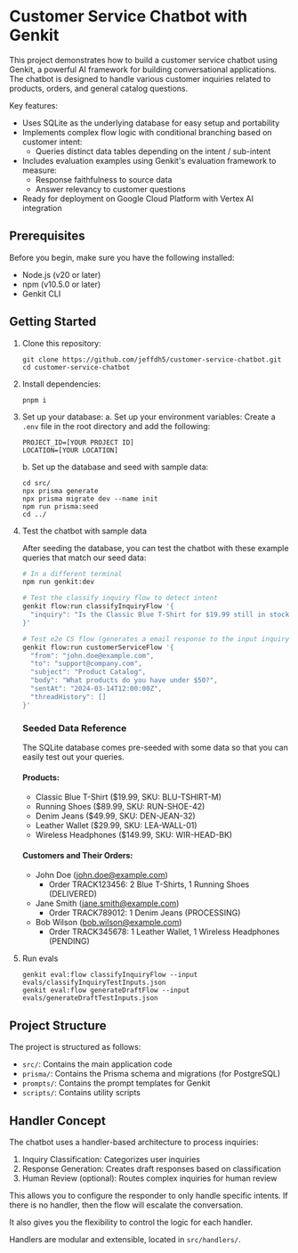 # Customer Service Chatbot with Genkit

This project demonstrates how to build a customer service chatbot using Genkit, a powerful AI framework for building conversational applications. The chatbot is designed to handle various customer inquiries related to products, orders, and general catalog questions.

Key features:

- Uses SQLite as the underlying database for easy setup and portability
- Implements complex flow logic with conditional branching based on customer intent:
  - Queries distinct data tables depending on the intent / sub-intent
- Includes evaluation examples using Genkit's evaluation framework to measure:
  - Response faithfulness to source data
  - Answer relevancy to customer questions
- Ready for deployment on Google Cloud Platform with Vertex AI integration

## Prerequisites

Before you begin, make sure you have the following installed:

- Node.js (v20 or later)
- npm (v10.5.0 or later)
- Genkit CLI

## Getting Started

1. Clone this repository:

   ```
   git clone https://github.com/jeffdh5/customer-service-chatbot.git
   cd customer-service-chatbot
   ```

2. Install dependencies:

   ```
   pnpm i
   ```

3. Set up your database:
   a. Set up your environment variables:
   Create a `.env` file in the root directory and add the following:

   ```
   PROJECT_ID=[YOUR PROJECT ID]
   LOCATION=[YOUR LOCATION]
   ```

   b. Set up the database and seed with sample data:

   ```
   cd src/
   npx prisma generate
   npx prisma migrate dev --name init
   npm run prisma:seed
   cd ../
   ```

4. Test the chatbot with sample data

   After seeding the database, you can test the chatbot with these example queries that match our seed data:

   ```bash
   # In a different terminal
   npm run genkit:dev

   # Test the classify inquiry flow to detect intent
   genkit flow:run classifyInquiryFlow '{
     "inquiry": "Is the Classic Blue T-Shirt for $19.99 still in stock?"
   }'

   # Test e2e CS flow (generates a email response to the input inquiry)
   genkit flow:run customerServiceFlow '{
     "from": "john.doe@example.com",
     "to": "support@company.com",
     "subject": "Product Catalog",
     "body": "What products do you have under $50?",
     "sentAt": "2024-03-14T12:00:00Z",
     "threadHistory": []
   }'
   ```

   ### Seeded Data Reference

   The SQLite database comes pre-seeded with some data so that you can
   easily test out your queries.

   #### Products:

   - Classic Blue T-Shirt ($19.99, SKU: BLU-TSHIRT-M)
   - Running Shoes ($89.99, SKU: RUN-SHOE-42)
   - Denim Jeans ($49.99, SKU: DEN-JEAN-32)
   - Leather Wallet ($29.99, SKU: LEA-WALL-01)
   - Wireless Headphones ($149.99, SKU: WIR-HEAD-BK)

   #### Customers and Their Orders:

   - John Doe (john.doe@example.com)
     - Order TRACK123456: 2 Blue T-Shirts, 1 Running Shoes (DELIVERED)
   - Jane Smith (jane.smith@example.com)
     - Order TRACK789012: 1 Denim Jeans (PROCESSING)
   - Bob Wilson (bob.wilson@example.com)
     - Order TRACK345678: 1 Leather Wallet, 1 Wireless Headphones (PENDING)

5. Run evals
   ```
   genkit eval:flow classifyInquiryFlow --input evals/classifyInquiryTestInputs.json
   genkit eval:flow generateDraftFlow --input evals/generateDraftTestInputs.json
   ```

## Project Structure

The project is structured as follows:

- `src/`: Contains the main application code
- `prisma/`: Contains the Prisma schema and migrations (for PostgreSQL)
- `prompts/`: Contains the prompt templates for Genkit
- `scripts/`: Contains utility scripts

## Handler Concept

The chatbot uses a handler-based architecture to process inquiries:

1. Inquiry Classification: Categorizes user inquiries
2. Response Generation: Creates draft responses based on classification
3. Human Review (optional): Routes complex inquiries for human review

This allows you to configure the responder to only handle specific intents.
If there is no handler, then the flow will escalate the conversation.

It also gives you the flexibility to control the logic for each handler.

Handlers are modular and extensible, located in `src/handlers/`.
